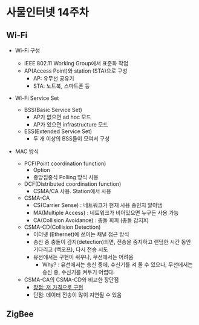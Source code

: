 # 사물인터넷 14주차
## Wi-Fi
* Wi-Fi 구성
  - IEEE 802.11 Working Group에서 표준화 작업
  - AP(Access Point)와 station (STA)으로 구성
    * AP: 유무선 공유기
    * STA: 노트북, 스마트폰 등

* Wi-Fi Service Set
  - BSS(Basic Service Set)
    * AP가 없으면 ad hoc 모드
    * AP가 있으면 infrastructure 모드
  - ESS(Extended Service Set)
    * 두 개 이상의 BSS들이 모여서 구성

* MAC 방식
  - PCF(Point coordination function)
    * Option
    * 중앙집중식 Polling 방식 사용
  - DCF(Distributed coordination function)
    * CSMA/CA 사용. Station에서 사용
  * CSMA-CA
    - CS(Carrier Sense) : 네트워크가 현재 사용 중인지 알아냄
    - MA(Multiple Access) : 네트워크가 비어있으면 누구든 사용 가능
    - CA(Collision Avoidance) : 충돌 회피 (충돌 감지X)
  * CSMA-CD(Collision Detection)
    - 이더넷 (Ethernet)에 쓰이는 채널 접근 방식
    - 송신 중 충돌이 감지(detection)되면, 전송을 중지하고 랜덤한 시간 동안 기다리고 (백오프), 다시 전송 시도
    - 유선에서는 구현이 쉬우나, 무선에서는 어려움
      * Why? : 유선에서는 송신 중에, 수신기를 켜 둘 수 있으나, 무선에서는 송신 중, 수신기를 켜두기 어렵다.
  * CSMA-CA의 CSMA-CD와 비교한 장단점
    - <ins>장점: 저 가격으로 구현</ins>
    - 단점: 데이터 전송이 많이 지연될 수 있음







## ZigBee
